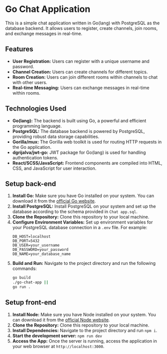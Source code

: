 # Go Chat Application

This is a simple chat application written in Go(lang) with PostgreSQL as the database backend. It allows users to register, create channels, join rooms, and exchange messages in real-time.

## Features

- **User Registration:** Users can register with a unique username and password.
- **Channel Creation:** Users can create channels for different topics.
- **Room Creation:** Users can join different rooms within channels to chat with other users.
- **Real-time Messaging:** Users can exchange messages in real-time within rooms.

## Technologies Used

- **Go(lang):** The backend is built using Go, a powerful and efficient programming language.
- **PostgreSQL:** The database backend is powered by PostgreSQL, providing robust data storage capabilities.
- **Gorilla/mux:** The Gorilla web toolkit is used for routing HTTP requests in the Go application.
- **dgrijalva/jwt-go:** JWT package for Go(lang) is used for handling authentication tokens.
- **React/SCSS/JavaScript:** Frontend components are compiled into HTML, CSS, and JavaScript for user interaction.

## Setup back-end

1. **Install Go:** Make sure you have Go installed on your system. You can download it from the [official Go website](https://golang.org/).
2. **Install PostgreSQL:** Install PostgreSQL on your system and set up the database according to the schema provided in `Chat app.sql`.
3. **Clone the Repository:** Clone this repository to your local machine.
4. **Configure Environment Variables:** Set up environment variables for your PostgreSQL database connection in a `.env` file. For example:
    ```dotenv
    DB_HOST=localhost
    DB_PORT=5432
    DB_USER=your_username
    DB_PASSWORD=your_password
    DB_NAME=your_database_name
    ```
5. **Build and Run:** Navigate to the project directory and run the following commands:
    ```bash
    go build
    ./go-chat-app ||
    go run .
    ```


## Setup front-end

1. **Install Node:** Make sure you have Node installed on your system. You can download it from the [official Node website](https://nodejs.org/).
2. **Clone the Repository:** Clone this repository to your local machine.
3. **Install Dependencies:** Navigate to the project directory and run `npm i`.
4. **Start the development server:** `npm run dev`
5. **Access the App:** Once the server is running, access the application in your web browser at `http://localhost:3000`.
